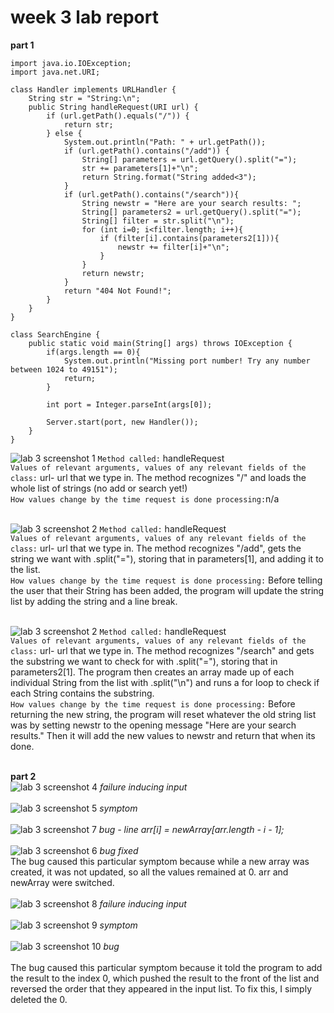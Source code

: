 # week 3 lab report
**part 1**<br>
```
import java.io.IOException;
import java.net.URI;

class Handler implements URLHandler {
    String str = "String:\n";
    public String handleRequest(URI url) {
        if (url.getPath().equals("/")) {
            return str;
        } else {
            System.out.println("Path: " + url.getPath());
            if (url.getPath().contains("/add")) {
                String[] parameters = url.getQuery().split("=");
                str += parameters[1]+"\n";
                return String.format("String added<3");
            }
            if (url.getPath().contains("/search")){
                String newstr = "Here are your search results: ";
                String[] parameters2 = url.getQuery().split("=");
                String[] filter = str.split("\n");
                for (int i=0; i<filter.length; i++){
                    if (filter[i].contains(parameters2[1])){
                        newstr += filter[i]+"\n";
                    }
                }
                return newstr;
            }
            return "404 Not Found!";
        }
    }
}

class SearchEngine {
    public static void main(String[] args) throws IOException {
        if(args.length == 0){
            System.out.println("Missing port number! Try any number between 1024 to 49151");
            return;
        }

        int port = Integer.parseInt(args[0]);

        Server.start(port, new Handler());
    }
}
```
![lab 3 screenshot 1](lab3-screenshot1.png)
`Method called:` handleRequest<br>
`Values of relevant arguments, values of any relevant fields of the class:` url- url that we type in. The method recognizes "/" and loads the whole list of strings (no add or search yet!)<br>
`How values change by the time request is done processing:`n/a<br><br>

![lab 3 screenshot 2](lab3-screenshot2.png) 
`Method called:` handleRequest<br>
`Values of relevant arguments, values of any relevant fields of the class:` url- url that we type in. The method recognizes "/add", gets the string we want with .split("="), storing that in parameters[1], and adding it to the list. <br>
`How values change by the time request is done processing:` Before telling the user that their String has been added, the program will update the string list by adding the string and a line break. <br><br>

![lab 3 screenshot 2](lab3-screenshot3.png)
`Method called:` handleRequest<br>
`Values of relevant arguments, values of any relevant fields of the class:` url- url that we type in. The method recognizes "/search" and gets the substring we want to check for with .split("="), storing that in parameters2[1]. The program then creates an array made up of each individual String from the list with .split("\n") and runs a for loop to check if each String contains the substring. <br>
`How values change by the time request is done processing:` Before returning the new string, the program will reset whatever the old string list was by setting newstr to the opening message "Here are your search results." Then it will add the new values to newstr and return that when its done. <br><br>

**part 2**<br>
![lab 3 screenshot 4](lab3-screenshot4.png)
*failure inducing input*<br><br>
![lab 3 screenshot 5](lab3-screenshot5.png)
*symptom*<br><br>
![lab 3 screenshot 7](lab3-screenshot7.png)
*bug - line arr[i] = newArray[arr.length - i - 1];*<br><br>
![lab 3 screenshot 6](lab3-screenshot6.png)
*bug fixed*<br>
The bug caused this particular symptom because while a new array was created, it was not updated, so all the values remained at 0. arr and newArray were switched.<br><br>
![lab 3 screenshot 8](lab3-screenshot8.png)
*failure inducing input*<br><br>
![lab 3 screenshot 9](lab3-screenshot9.png)
*symptom*<br><br>
![lab 3 screenshot 10](lab3-screenshot10.png)
*bug*<br><br>
The bug caused this particular symptom because it told the program to add the result to the index 0, which pushed the result to the front of the list and reversed the order that they appeared in the input list. To fix this, I simply deleted the 0.

